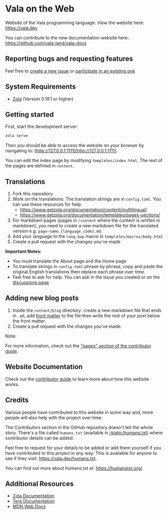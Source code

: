 # Vala on the Web

Website of the Vala programming language. View the website here: https://vala.dev

You can contribute to the new documentation website here: https://github.com/vala-lang/vala-docs

## Reporting bugs and requesting features

Feel free to [create a new issue](https://github.com/vala-lang/vala-www/issues/new/choose) or [participate in an existing one](https://github.com/vala-lang/vala-www/issues)

## System Requirements

- [Zola](https://www.getzola.org) (Version 0.19.1 or higher)

## Getting started

First, start the development server:

```sh
zola serve
```

Then you should be able to access the website on your browser by navigating to: [http://127.0.0.1:1111](http://127.0.0.1:1111).

You can edit the index page by modifying `templates/index.html`. The rest of the pages are defined in `content`.

## Translations

1. Fork this repository
2. Work on the translations. The translation strings are in `config.toml`. You can use these resources for help:
   - https://www.getzola.org/documentation/content/multilingual/
   - https://www.getzola.org/documentation/templates/pages-sections/
3. For markdown pages (pages in `/content` where the content is written in markdown), you need to create a new markdown file for the translated version e.g. `page-name.{language_code}.md`.
4. Add your language to the `lang_map` macro in `templates/macros/body.html`
5. Create a pull request with the changes you've made

**Important Notes:**

- You must translate the About page and the Home page
- To translate strings in `config.toml` phrase by phrase, copy and paste the original English translations then replace each phrase over time.
- Feel free to ask for help. You can ask in the issue you created or on the [discussions page](https://www.github.com/vala-www/discussions).

## Adding new blog posts

1. Inside the `content/blog` directory: create a new markdown file that ends in `.md`, add [front matter](https://www.getzola.org/documentation/content/page/#front-matter) to the file then write the rest of your post below the front matter.
2. Create a pull request with the changes you've made.

Note: 

For more information, check out the ["pages" section of the contributor guide](docs/3-pages.md).

## Website Documentation

Check out the [contributor guide](docs/CONTRIBUTING.md) to learn more about how this website works.

## Credits

Various people have contributed to this website in some way and, more people will also help with the project over time.

The Contributors section in the GitHub repository doesn't tell the whole story. There's a file called `humans.txt` (available in [/static/humans.txt](/static/humans.txt)) where contributor details can be added.

Feel free to request for your details to be added or add them yourself if you have contributed to this project in any way. This is available for anyone to see if they visit: https://vala.dev/humans.txt.

You can find out more about humans.txt at: https://humanstxt.org/.

## Additional Resources

- [Zola Documentation](https://www.getzola.org/documentation/getting-started/overview/)
- [Tera Documentation](https://keats.github.io/tera/)
- [MDN Web Docs](https://developer.mozilla.org)

